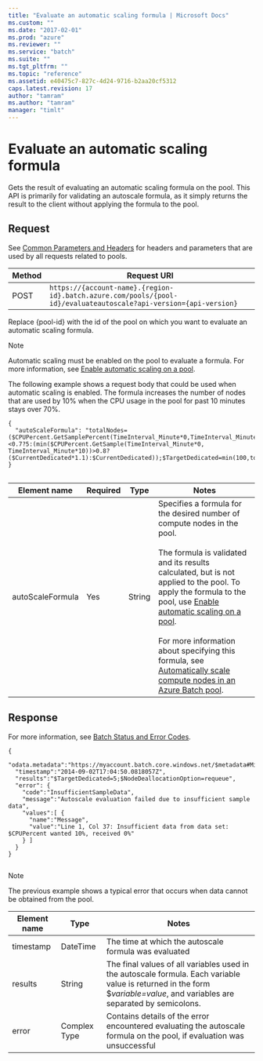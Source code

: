 ```yaml
---
title: "Evaluate an automatic scaling formula | Microsoft Docs"
ms.custom: ""
ms.date: "2017-02-01"
ms.prod: "azure"
ms.reviewer: ""
ms.service: "batch"
ms.suite: ""
ms.tgt_pltfrm: ""
ms.topic: "reference"
ms.assetid: e40475c7-827c-4d24-9716-b2aa20cf5312
caps.latest.revision: 17
author: "tamram"
ms.author: "tamram"
manager: "timlt"
---
```

# Evaluate an automatic scaling formula
  Gets the result of evaluating an automatic scaling formula on the pool.  This API is primarily for validating an autoscale formula, as it simply returns the result to the client without applying the formula to the pool.  
  
##  <a name="bk_lifetime"></a> Request  
 See [Common Parameters and Headers](../batchservice/common-parameters-and-headers.md) for headers and parameters that are used by all requests related to pools.  
  
|Method|Request URI|  
|------------|-----------------|  
|POST|`https://{account-name}.{region-id}.batch.azure.com/pools/{pool-id}/evaluateautoscale?api-version={api-version}`|  
  
 Replace {pool-id} with the id of the pool on which you want to evaluate an automatic scaling formula.  
  
> [!NOTE]  
>  Automatic scaling must be enabled on the pool to evaluate a formula. For more information, see [Enable automatic scaling on a pool](../batchservice/enable-automatic-scaling-on-a-pool.md).  
  
 The following example shows a request body that could be used when automatic scaling is enabled. The formula increases the number of nodes that are used by 10% when the CPU usage in the pool for past 10 minutes stays over 70%.  
  
```  
{  
  "autoScaleFormula": "totalNodes=($CPUPercent.GetSamplePercent(TimeInterval_Minute*0,TimeInterval_Minute*10)<0.7?5:(min($CPUPercent.GetSample(TimeInterval_Minute*0, TimeInterval_Minute*10))>0.8?($CurrentDedicated*1.1):$CurrentDedicated));$TargetDedicated=min(100,totalNodes);"  
}  
  
```  
  
|Element name|Required|Type|Notes|  
|------------------|--------------|----------|-----------|  
|autoScaleFormula|Yes|String|Specifies a formula for the desired number of compute nodes in the pool.<br /><br /> The formula is validated and its results calculated, but is not applied to the pool.  To apply the formula to the pool, use [Enable automatic scaling on a pool](../batchservice/enable-automatic-scaling-on-a-pool.md).<br /><br /> For more information about specifying this formula, see [Automatically scale compute nodes in an Azure Batch pool](https://msdn.microsoft.com/en-us/library/azure/dn820182.aspx).|  
  
## Response  
 For more information, see [Batch Status and Error Codes](../batchservice/batch-status-and-error-codes.md).  
  
```  
{  
  "odata.metadata":"https://myaccount.batch.core.windows.net/$metadata#Microsoft.WindowsAzure.Batch.Protocol.Entities.AutoScaleRun",  
  "timestamp":"2014-09-02T17:04:50.0818057Z",  
  "results":"$TargetDedicated=5;$NodeDeallocationOption=requeue",  
  "error": {  
    "code":"InsufficientSampleData",  
    "message":"Autoscale evaluation failed due to insufficient sample data",  
    "values":[ {  
      "name":"Message",  
      "value":"Line 1, Col 37: Insufficient data from data set: $CPUPercent wanted 10%, received 0%"  
    } ]  
  }  
}  
  
```  
  
> [!NOTE]  
>  The previous example shows a typical error that occurs when data cannot be obtained from the pool.  
  
|Element name|Type|Notes|  
|------------------|----------|-----------|  
|timestamp|DateTime|The time at which the autoscale formula was evaluated|  
|results|String|The final values of all variables used in the autoscale formula.  Each variable value is returned in the form $*variable=value*, and variables are separated by semicolons.|  
|error|Complex Type|Contains details of the error encountered evaluating the autoscale formula on the pool, if evaluation was unsuccessful|  
  
  
